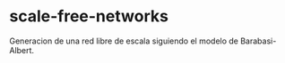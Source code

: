 # scale-free-networks
Generacion de una red libre de escala siguiendo el modelo de Barabasi-Albert.
